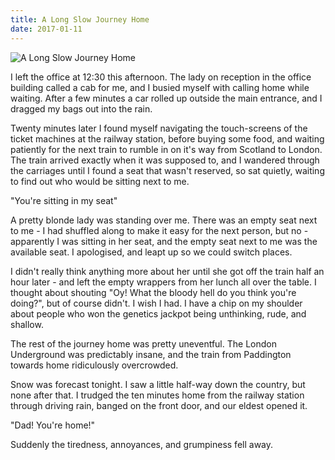 ```yaml
---
title: A Long Slow Journey Home
date: 2017-01-11
---
```


![A Long Slow Journey Home](https://source.unsplash.com/7QCBakMyDCE/1600x900)

I left the office at 12:30 this afternoon. The lady on reception in the office building called a cab for me, and I busied myself with calling home while waiting. After a few minutes a car rolled up outside the main entrance, and I dragged my bags out into the rain.

Twenty minutes later I found myself navigating the touch-screens of the ticket machines at the railway station, before buying some food, and waiting patiently for the next train to rumble in on it's way from Scotland to London. The train arrived exactly when it was supposed to, and I wandered through the carriages until I found a seat that wasn't reserved, so sat quietly, waiting to find out who would be sitting next to me.

"You're sitting in my seat"

A pretty blonde lady was standing over me. There was an empty seat next to me - I had shuffled along to make it easy for the next person, but no - apparently I was sitting in her seat, and the empty seat next to me was the available seat. I apologised, and leapt up so we could switch places.

I didn't really think anything more about her until she got off the train half an hour later - and left the empty wrappers from her lunch all over the table. I thought about shouting "Oy! What the bloody hell do you think you're doing?", but of course didn't. I wish I had. I have a chip on my shoulder about people who won the genetics jackpot being unthinking, rude, and shallow.

The rest of the journey home was pretty uneventful. The London Underground was predictably insane, and the train from Paddington towards home ridiculously overcrowded.

Snow was forecast tonight. I saw a little half-way down the country, but none after that. I trudged the ten minutes home from the railway station through driving rain, banged on the front door, and our eldest opened it.

"Dad! You're home!"

Suddenly the tiredness, annoyances, and grumpiness fell away.